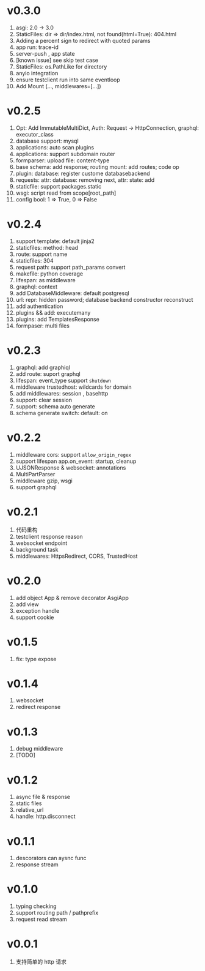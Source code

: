 # v0.3.0
1. asgi: 2.0 -> 3.0
2. StaticFiles: dir => dir/index.html, not found(html=True): 404.html
3. Adding a percent sign to redirect with quoted params
4. app run: trace-id
5. server-push , app state
6. [known issue] see skip test case
7. StaticFiles: os.PathLike for directory
8. anyio integration
9. ensure testclient run into same eventloop
10. Add Mount (..., middlewares=[...])

# v0.2.5
1. Opt: Add ImmutableMultiDict, Auth: Request -> HttpConnection, graphql: executor_class
2. database support: mysql
3. applications: auto scan plugins
4. applications: support subdomain router
5. formparser: upload file: content-type
6. base schema: add response; routing mount: add routes; code op
7. plugin: database: register custome databasebackend
8. requests: attr: database: removing next, attr: state: add
9. staticfile: support packages.static
10. wsgi: script read from scope[root_path]
11. config bool: 1 => True, 0 => False


# v0.2.4
1. support template: default jinja2
2. staticfiles: method: head
3. route: support name
4. staticfiles: 304
5. request path: support path_params convert
6. makefile: python coverage
7. lifespan: as middleware
8. graphql: context
9. add DatabaseMiddleware: default postgresql
10. url: repr: hidden password; database backend constructor reconstruct
11. add authentication
12. plugins && add: executemany
13. plugins: add TemplatesResponse
14. formpaser: multi files


# v0.2.3
1. graphql: add graphiql
2. add route: suport graphql
3. lifespan: event_type support `shutdown`
4. middleware trustedhost: wildcards for domain
5. add middlewares: session , basehttp
6. support: clear session
7. support: schema auto generate
8. schema generate switch: default: on

# v0.2.2
1. middleware cors: support `allow_origin_regex`
2. support lifespan app.on_event: startup, cleanup
3. UJSONResponse & websocket: annotations
4. MultiPartParser
5. middleware gzip, wsgi
6. support graphql

# v0.2.1
1. 代码重构
2. testclient response reason
3. websocket endpoint
4. background task
5. middlewares: HttpsRedirect, CORS, TrustedHost

# v0.2.0
1. add object App & remove decorator AsgiApp
2. add view
3. exception handle
4. support cookie

# v0.1.5
1. fix: type expose

# v0.1.4
1. websocket
2. redirect response

# v0.1.3
1. debug middleware
2. [TODO]

# v0.1.2
1. async file & response
2. static files
3. relative_url
4. handle: http.disconnect

# v0.1.1
1. descorators can aysnc func
2. response stream


# v0.1.0
1. typing checking
2. support routing path / pathprefix
3. request read stream

# v0.0.1
1. 支持简单的 http 请求